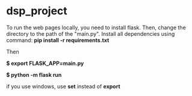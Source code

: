 # dsp_project

To run the web pages locally, you need to install flask.  Then, change the directory to the path of the "main.py".
Install all dependencies using command: 
**pip install -r requirements.txt**

Then

**$ export FLASK_APP=main.py**

**$ python -m flask run**

if you use windows, use **set** instead of **export**
